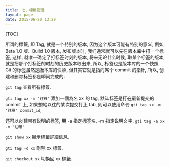```yaml
---
title: 七、標籤管理
layout: page
date: 2015-06-20 13:29
---
```


[TOC]

所谓的標籤, 即 Tag, 就是一个特别的版本, 因为这个版本可能有特别的意义, 例如, Beta 1.0 版、Build 1.0 版本, 发布版本时, 我们通常就可以先在版本库中打一个标签, 这样, 就唯一确定了打标签时刻的版本, 将来无论什么时候, 取某个标签的版本, 就是把那个打标签的时刻的历史版本取出来, 所以, 标签也是版本库的一个快照, Git 的标签虽然是版本库的快照, 但其实它就是指向某个 commit 的指针, 所以, 创建和删除标签都是瞬间完成的.

`git tag` 查看所有標籤.

`gti tag xx -m "註釋"` 添加一個為名 xx 的 tag, 默认标签是打在最新提交的 commit 上, 如果想給以往的某次提交打上 tab, 則可以使用命令 `gti tag xx -m "註釋" commit_id`;

还可以创建带有说明的标签, 用 -a 指定标签名, -m 指定说明文字, `gti tag -a xx -m "註釋"`

`git show xx` 顯示標籤詳細信息.

`gti tag -d xx` 刪除 xx 標籤.

`git checkout xx` 切換回 xx 標籤.
